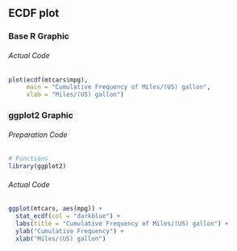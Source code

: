 ## ECDF plot
### Base R Graphic
###### Actual Code
```r
plot(ecdf(mtcars$mpg),
     main = "Cumulative Frequency of Miles/(US) gallon",
     xlab = "Miles/(US) gallon")
```
### ggplot2 Graphic
###### Preparation Code
```r
# Functions
library(ggplot2)
```
###### Actual Code
```r
ggplot(mtcars, aes(mpg)) +
  stat_ecdf(col = "darkblue") +
  labs(title = "Cumulative Frequency of Miles/(US) gallon") +
  ylab("Cumulative Frequency") +
  xlab("Miles/(US) gallon")
```
